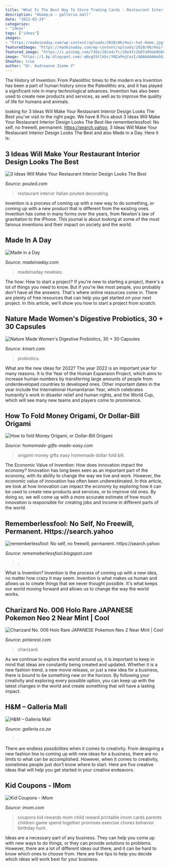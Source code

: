 ```yaml
---
title: "What Is The Best Way To Store Trading Cards : Restaurant Interior Italian Pouted Decorating"
description: "H&amp;m – galleria mall"
date: "2023-03-29"
categories:
- "ideas"
tags: ["ideas"]
images:
- "https://madeinaday.com/wp-content/uploads/2020/06/Hair-hat-Home.jpg"
featuredImage: "https://madeinaday.com/wp-content/uploads/2020/06/Hair-hat-Home.jpg"
featured_image: "https://i.pinimg.com/736x/28/e4/fc/28e4fc2b07a99ab8b681b3e5f38dcc3b--mint-pokemon.jpg"
image: "https://1.bp.blogspot.com/-qNvgSStlkbc/YNZaPmjCezI/AAAAAAAAm50/ZPB3N_jhe5oFeJIxVchmZ9y0flFbHl7ngCLcBGAsYHQ/w1200-h630-p-k-no-nu/Untitled.png9.png"
ShowToc: true
author: "Dr. Audreanne Zieme V"
---
```



The History of Invention: From Paleolithic times to the modern era
Invention has been a part of human history since the Paleolithic era, and it has played a significant role in many technological advances. Invention has also been used to create new products and services, as well as to improve the quality of life for humans and animals.

	

		
looking for 3 Ideas Will Make Your Restaurant Interior Design Looks The Best you've visit to the right page. We have 8 Pics about 3 Ideas Will Make Your Restaurant Interior Design Looks The Best like rememberlessfool: No self, no freewill, permanent. https://search.yahoo, 3 Ideas Will Make Your Restaurant Interior Design Looks The Best and also Made in a Day. Here it is:
		
    
## 3 Ideas Will Make Your Restaurant Interior Design Looks The Best

<img loading=lazy src="https://www.pouted.com/wp-content/uploads/2013/02/la-nonna-italian-restaurant-decorating-ideas-1-best-photo-01.jpg" onerror="this.onerror=null;this.src='https://tse2.mm.bing.net/th?id=OIP._pJ8NqA8Uj0_7jAa13dsKwHaFO&amp;pid=15.1';" alt="3 Ideas Will Make Your Restaurant Interior Design Looks The Best">

_Source: pouted.com_

>restaurant interior italian pouted decorating. 

	

Invention is a process of coming up with a new way to do something, or coming up with a new product that is different from the existing ones. Invention has come in many forms over the years, from Newton's law of gravitation to the iPhone. This journal is about looking at some of the most famous inventions and their impact on society and the world.

    
## Made In A Day

<img loading=lazy src="https://madeinaday.com/wp-content/uploads/2020/06/Hair-hat-Home.jpg" onerror="this.onerror=null;this.src='https://tse4.mm.bing.net/th?id=OIP.sOea2DLuKBc5veJmvmAZhQHaLH&amp;pid=15.1';" alt="Made in a Day">

_Source: madeinaday.com_

>madeinaday newbies. 

	

The how: How to start a project?
If you're new to starting a project, there's a lot of things you need to know. But if you're like most people, you probably don't have all the answers. That's where online resources come in. There are plenty of free resources that can help you get started on your next project. In this article, we'll show you how to start a project from scratch.

    
## Nature Made Women&#039;s Digestive Probiotics, 30 + 30 Capsules

<img loading=lazy src="https://c.shld.net/rpx/i/s/i/spin/10082933/prod_2188362212??hei=64&amp;wid=64&amp;qlt=50" onerror="this.onerror=null;this.src='https://tse4.mm.bing.net/th?id=OIP.gC3_1nTzhDs_G96kccKW2wHaLU&amp;pid=15.1';" alt="Nature Made Women&#039;s Digestive Probiotics, 30 + 30 Capsules">

_Source: kmart.com_

>probiotics. 

	

What are the new ideas for 2022?
The year 2022 is an important year for many reasons. It is the Year of the Human Expansion Project, which aims to increase human numbers by transferring large amounts of people from underdeveloped countries to developed ones. Other important dates in the year include the International Humanitarian Year, which celebrates humanity's work in disaster relief and human rights, and the World Cup, which will see many new teams and players come to prominence.

    
## How To Fold Money Origami, Or Dollar-Bill Origami

<img loading=lazy src="https://www.homemade-gifts-made-easy.com/image-files/money-origami-800x1249.jpg" onerror="this.onerror=null;this.src='https://tse2.mm.bing.net/th?id=OIP.xFQV3IXjEV7JFpEx-Fkd4gHaLk&amp;pid=15.1';" alt="How to fold Money Origami, or Dollar-Bill Origami">

_Source: homemade-gifts-made-easy.com_

>origami money gifts easy homemade dollar fold bill. 

	

The Economic Value of Invention: How does innovation impact the economy?
Innovation has long been seen as an important part of the economy, with its ability to change the way we live and work. However, the economic value of innovation has often been underestimated. In this article, we look at how innovation can impact the economy by exploring how it can be used to create new products and services, or to improve old ones. By doing so, we will come up with a more accurate estimate of how much innovation is responsible for creating jobs and income in different parts of the world.

    
## Rememberlessfool: No Self, No Freewill, Permanent. Https://search.yahoo

<img loading=lazy src="https://1.bp.blogspot.com/-qNvgSStlkbc/YNZaPmjCezI/AAAAAAAAm50/ZPB3N_jhe5oFeJIxVchmZ9y0flFbHl7ngCLcBGAsYHQ/w1200-h630-p-k-no-nu/Untitled.png9.png" onerror="this.onerror=null;this.src='https://tse4.mm.bing.net/th?id=OIP.R5nhYK9yLarblJhwGKG9QAHaD4&amp;pid=15.1';" alt="rememberlessfool: No self, no freewill, permanent. https://search.yahoo">

_Source: rememeberlessfool.blogspot.com_

>. 

	

What is Invention?
Invention is the process of coming up with a new idea, no matter how crazy it may seem. Invention is what makes us human and allows us to create things that we never thought possible. It's what keeps our world moving forward and allows us to change the way the world works.

    
## Charizard No. 006 Holo Rare JAPANESE Pokemon Neo 2 Near Mint | Cool

<img loading=lazy src="https://i.pinimg.com/736x/28/e4/fc/28e4fc2b07a99ab8b681b3e5f38dcc3b--mint-pokemon.jpg" onerror="this.onerror=null;this.src='https://tse2.mm.bing.net/th?id=OIP.YLvok6lWiE6j5u31Kii8MgHaKU&amp;pid=15.1';" alt="Charizard No. 006 Holo Rare JAPANESE Pokemon Neo 2 Near Mint | Cool">

_Source: pinterest.com_

>charizard. 

	

As we continue to explore the world around us, it is important to keep in mind that ideas are constantly being created and updated. Whether it is a new fashion trend, a new movie release, or just a new idea for a business, there is bound to be something new on the horizon. By following your creativity and exploring every possible option, you can keep up with the latest changes in the world and create something that will have a lasting impact.

    
## H&amp;M – Galleria Mall

<img loading=lazy src="https://www.galleria.co.za/wp-content/uploads/2018/10/PHOTO-2019-06-06-11-57-25-1024x768.jpg" onerror="this.onerror=null;this.src='https://tse2.mm.bing.net/th?id=OIP.6Eg0AaqApyn0UNHJWxGeCAHaFj&amp;pid=15.1';" alt="H&amp;M – Galleria Mall">

_Source: galleria.co.za_

>. 

	

There are endless possibilities when it comes to creativity. From designing a new fashion line to coming up with new ideas for a business, there are no limits to what can be accomplished. However, when it comes to creativity, sometimes people just don’t know where to start. Here are five creative ideas that will help you get started in your creative endeavors.

    
## Kid Coupons - IMom

<img loading=lazy src="http://www.imom.com/wp-content/uploads/2014/06/imom_kid_coupons_revised_color-1.jpg" onerror="this.onerror=null;this.src='https://tse3.mm.bing.net/th?id=OIP.P8DGTv9Vp4DvzJFyixe6kAHaHa&amp;pid=15.1';" alt="Kid Coupons - iMom">

_Source: imom.com_

>coupons kid rewards mom child reward printable imom cards parents children game spend together promises exercise chores behavior birthday hunt. 

	

Ideas are a necessary part of any business. They can help you come up with new ways to do things, or they can provide solutions to problems. However, there are a lot of different ideas out there, and it can be hard to know which ones to choose from. Here are five tips to help you decide which ideas will work best for your business.

